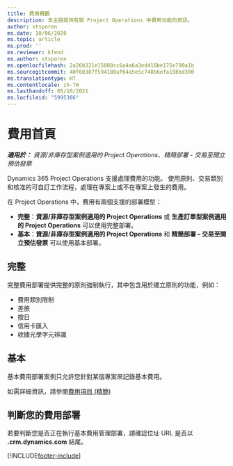 ```yaml
---
title: 費用概觀
description: 本主題提供有關 Project Operations 中費用功能的資訊。
author: stsporen
ms.date: 10/06/2020
ms.topic: article
ms.prod: ''
ms.reviewer: kfend
ms.author: stsporen
ms.openlocfilehash: 2a26b321e15080cc6a4a6a3ed410be175e790a1b
ms.sourcegitcommit: 40f68387f594180af64a5e5c748b6efa188bd300
ms.translationtype: HT
ms.contentlocale: zh-TW
ms.lasthandoff: 05/10/2021
ms.locfileid: "5995386"
---
```

# <a name="expense-home-page"></a>費用首頁

_**適用於：** 資源/非庫存型案例適用的 Project Operations、精簡部署 - 交易至開立預估發票_


Dynamics 365 Project Operations 支援處理費用的功能。 使用原則、交易類別和核准的可自訂工作流程，處理在專案上或不在專案上發生的費用。

在 Project Operations 中，費用有兩個支援的部署模型： 

- **完整**：**資源/非庫存型案例適用的 Project Operations** 或 **生產訂單型案例適用的 Project Operations** 可以使用完整部署。
- **基本**：**資源/非庫存型案例適用的 Project Operations** 和 **精簡部署 – 交易至開立預估發票** 可以使用基本部署。

## <a name="full"></a>完整 
完整費用部署提供完整的原則強制執行，其中包含用於建立原則的功能，例如：

  - 費用類別限制
  - 差旅
  - 按日
  - 信用卡匯入
  - 收據光學字元辨識

## <a name="basic"></a>基本 
基本費用部署案例只允許您針對某個專案來記錄基本費用。 

如需詳細資訊，請參閱[費用項目 (精簡)](basic-expense.md)

## <a name="determine-your-expense-deployment"></a>判斷您的費用部署
若要判斷您是否正在執行基本費用管理部署，請確認位址 URL 是否以 **.crm.dynamics.com** 結尾。 


[!INCLUDE[footer-include](../includes/footer-banner.md)]